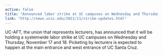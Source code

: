 ```yaml
---
active: false
title: "Announced labor strike at UC campuses on Wednesday and Thursday"
link: "http://news.ucsc.edu/2021/11/strike-updates.html"
---
```


UC-AFT, the union that represents lecturers, has announced that it will be holding a systemwide labor strike at UC campuses on Wednesday and Thursday, November 17 and 18. Picketing by lecturers is expected to happen at the main entrance and west entrance of UC Santa Cruz.

<!-- more -->

